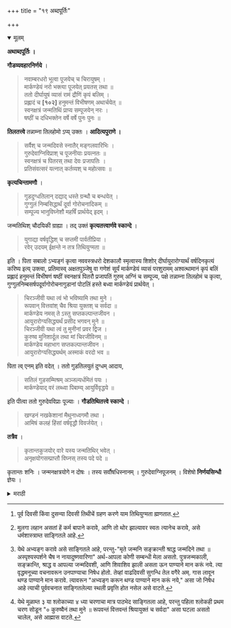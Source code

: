 +++
title = "१९ अब्दपूर्तिः"

+++

<details open><summary>मूलम्</summary>

**अथाब्दपूर्तिः ।**

**गौडव्यवहारनिर्णये** ।

> नवाम्बरधरो भूत्वा पूजयेच् च चिरायुषम् ।  
मार्कण्डेयं नरो भक्त्या पूजयेत् प्रयतस् तथा ॥  
ततो दीर्घायुषं व्यासं रामं द्रौणिं कृपं बलिम् ।  
प्रह्लादं च **[१०२]** हनुमन्तं विभीषणम् अथार्चयेत् ॥  
स्वनक्षत्रं जन्मतिथिं प्राप्य सम्पूजयेन् नरः ।  
षष्ठीं च दधिभक्तेन वर्षे वर्षे पुनः पुनः ॥

**तिलतत्त्वे** तन्नाम्ना तिलहोमो ऽप्य् उक्तः । **आदित्यपुराणे ।**

> सर्वैश् च जन्मदिवसे स्नातैर् मङ्गलवारिभिः ।  
गुरुदेवाग्निविप्राश् च पूजनीयाः प्रयत्नतः ॥  
स्वनक्षत्रं च पितरस् तथा देवः प्रजापतिः ।  
प्रतिसंवत्सरं यत्नात् कर्तव्यश् च महोत्सवः ॥

**कृत्यचिन्तामणौ** ।

> गुडदुग्धतिलान् दद्याद् धस्ते ग्रन्थौ च बन्धयेत् ।  
गुग्गुलं निम्बसिद्धार्थं दूर्वा गोरोचनादिकम् ॥  
सम्पूज्य भानुविघ्नेशौ महर्षिं प्रार्थयेद् इदम् ।

जन्मतिथिश् चौदयिकी ग्राह्या । तद् उक्तं **कृत्यतत्त्वार्णवे स्कान्दे** ।

> युगाद्या वर्षवृद्धिश् च सप्तमी पार्वतीप्रिया ।  
रवेर् उदयम् ईक्षन्ते न तत्र तिथियुग्मता ॥ 

इति । पिता सबालो ऽभ्यङ्गं कृत्वा नववस्त्रधरो देशकालौ स्मृत्वास्य शिशोर् दीर्घायुरारोग्यार्थं वर्षदिनकृत्यं करिष्य इत्य् उक्त्वा, प्रतिमास्व् अक्षतपुञ्जेषु वा गणेशं सूर्यं मार्कण्डेयं व्यासं परशुरामम् अश्वत्थामानं कृपं बलिं प्रह्लादं हनुमन्तं विभीषणं षष्ठीं स्वनक्षत्रं पितरौ प्रजापतिं गुरुम् अग्निं च सम्पूज्य, पक्षे तन्नाम्ना तिलहोमं च कृत्वा, गुग्गुलनिम्बसर्षपदूर्वागोरोचनागुडानां पोटलिं हस्ते बध्वा मार्कण्डेयं प्रार्थयेत् । 

> चिरञ्जीवी यथा त्वं भो भविष्यामि तथा मुने ।  
रूपवान् वित्तवांश् चैव श्रिया युक्तश् च सर्वदा ॥  
मार्कण्डेय नमस् ते ऽस्तु सप्तकल्पान्तजीवन ।  
आयुरारोग्यसिद्ध्यर्थं प्रसीद भगवन् मुने ॥  
चिरञ्जीवी यथा त्वं तु मुनीनां प्रवर द्विज ।  
कुरुष्व मुनिशार्दूल तथा मां चिरजीविनम् ॥  
मार्कण्डेय महाभाग सप्तकल्पान्तजीवन ।  
आयुरारोग्यसिद्ध्यर्थम् अस्माकं वरदो भव ॥

पिता त्व् एनम् इति वदेत् । ततो गुडतिलयुतं दुग्धम् आदाय, 

> सतिलं गुडसम्मिश्रम् अञ्जल्यर्धमितं पयः ।  
मार्कण्डेयाद् वरं लब्ध्वा पिबाम्य् आयुर्विवृद्धये ॥

इति पीत्वा ततो गुरुदेवविप्राः पूज्याः । **गौडतिथितत्त्वे स्कान्दे** ।

> खण्डनं नखकेशानां मैथुनाध्वगमौ तथा ।  
आमिषं कलहं हिंसां वर्षवृद्धौ विवर्जयेत् ।

**तत्रैव** ।

> कृतान्तकुजयोर् वारे यस्य जन्मतिथिर् भवेत् ।  
अनृक्षयोगसम्प्राप्तौ विघ्नस् तस्य पदे पदे ॥

कृतान्तः शनिः । जन्मनक्षत्रयोगे न दोषः । तस्य सर्वौषधिस्नानम् । गुरुदेवाग्निपूजनम् । विशेषो **निर्णयसिन्धौ** ज्ञेयः ।
</details>

<details><summary>मराठी</summary>

यानन्तर वर्धापन अथवा अब्दपूर्तिप्रयोग साङ्गतो. 

याविषयीं गौडव्यवहारनिर्णयान्त - "नूतन वस्त्रे धारण करून, व चिरायु (बहुकाल वां चणारा) अशा मार्कण्डेयऋपीचे भक्तिपूर्वक पूजन करून नन्तर दीर्घायुपी - व्याम, परशुराम, अश्वत्थामा, कृपाचार्य, बली, प्रन्हाद, हनुमान्, व बिभीषण यान्ने ज्या दिवशी आपली जन्मतिथि, जन्मनक्षत्र वगैरे असेल त्या दिवशी पूजन करावे. तसेच पष्ठीदेवीम द धिमिश्रित भाताचा बलि द्यावा. या प्रकारचे हे कर्म प्रतिवर्षी नियमाने करावें." असे साम्. गितले आहे. तिथितत्त्वान्त-"त्या त्या देवताञ्च्या नाममन्त्रान्नी तिलाञ्चा होम करावा," असे साङ्गितले आहे. आदित्यपुराणान्त-- "मर्व मनुष्यान्नी आपल्या जन्मदिवशी मङ्गल उदकाने स्नान करून, गुरु, देव, अग्नि, ब्राह्मण, स्वनक्षत्रदेवता, पितर, व प्रजापति याञ्चे प्रयत्नाने पूजन करावे, आणि त्या दिवशी मोठा उत्साह करावा, अमें प्रतिवी करावे" असे साङ्गितले आहे. कृत्यचिन्तामणीम्त "गृळ, तीळ, व दूध ब्राह्मणाम्स द्यावे. गुळादिकाञ्ची पोथण्डी करून दण्डास बान्धावी. त्या पोथण्डीत गुग्गुळ, लिम्ब, पाण्ढन्या मोहोन्या, दुर्वा, गो रोचन वगैरे असावी. सूर्य, गणपति, व महर्षि याञ्चे पूजन करून त्याम्स ही प्रार्थना करावी," असे साङ्गितले आहे. ह्या कर्माविषयी जन्मतिथि सूर्योदयकाली असेल ती घ्यावी. तेच कृत्य तत्त्वार्णवाम्त स्कन्दपुराणाम्त साङ्गितले आहे. जमें "युगादि वर्धापन, व पार्वतीप्रिया सप्तमी या कर्माविषयीं सूर्योदयकाली असलेली तिथि ज्यावी, तेथें तिथियुग्मता[^१] नाही." बापाने[^२] मुलासहवर्तमान अभ्यङ्गस्नान[^३] करून, नवीं वस्त्र धारण करून, देशकालस्मरण करून, अस्य शिशोः दीर्घायुरारोग्यार्थ वर्षदिनकृत्यं करिष्ये । असा सङ्कल्प करून प्रतिमांवर किंवा अक्षतपुञ्जांवर- गणेश, सूर्य, मार्कण्डेय, व्यास, परशुराम, अश्वत्थामा, कृपाचार्य, बलि, प्रन्हाद, हनुमान, विभीषण, षष्ठीदेवी, आपले जन्मनक्षत्र, पितर, प्रजापति, गुरु, व अग्नि याञ्चे आवाहनादि सोळा उपचारान्नी पूजन करावेम्. 

[^१]: पूर्व दिवसी किंवा दुसन्या दिवसी तिथीचें ग्रहण करणे याम तिथियुग्मता ह्मणतात. 

[^२]: मुलगा लहान असतां हें कर्म बापाने करावे, आणि तो थोर झाल्यावर स्वतः त्यानेच करावे, असे धर्मशास्त्राम्त साङ्गितले आहे. 

[^३]: येथे अभ्यङ्ग करावे असे साङ्गितले आहे, परन्तु-"मृते जन्मनि सङ्क्रान्ती श्राद्ध जन्मदिने तथा ॥ अस्पृश्यस्पर्शने चैष न नायादुष्णवारिणा" अर्थ-आपला कोणी सम्बन्धी मेला असतो. पुत्रजन्मकाली, सङ्क्रान्ति, श्राद्ध व आपल्या जन्मदिवशी, आणि शिवाशिव झाली असता ऊन पाण्याने मान करूं नये. त्या वृद्धमनूच्या वचनावरून उनपाण्याचा निषेध होतो. तेव्हां वाढदिवसी सुगन्धि तेल वगैरे अम्. गास लावून थण्ड पाण्याने मान करावे. त्यावरून "अभ्यङ्ग करून थण्ड पाण्याने मान करूं नये," असा जो निषेध आहे त्याची पूर्ववचनात साङ्गितलेल्या स्थली प्रवृत्ति होत नसेल असे वाटते. 

होम करण्या चा पक्ष घेतल्यास त्याञ्च्या नाममन्त्राने तिलहोम करावा. नन्तर गुग्गुळ, लिम्ब, पाण्ढया मोहोन्या, दूर्वा, गोरोचन, आणि गूळ याञ्ची फडक्याम्त घालून गाण्ठोडी करून ती उजव्या हाताला बान्धून मार्कण्डेयास प्रार्थावेम्. त्याचे मन्त्र - 

> चिरञ्जीवी यथा त्वं भो भविष्यामि तथा मुने ॥  
रूपवान्वित्तचिव श्रिया युक्तश्च सर्वदा ॥ १ ॥  
मार्कण्डेय नमस्तेऽस्तु सप्तकल्पान्तजीवन ॥  
आयुरारोग्यसिद्ध्यर्थं प्रसीद भगवन्मुने ॥ २ ॥  
चिरञ्जीवी यथा त्वं तु मुनीनां प्रवर द्विज ॥  
कुरुष्व मुनिशार्दूल तथा मां चिरजीविनम् ॥ ३ ॥  
मार्कण्डेय महाभाग सप्तकल्पान्तजीवन ॥  
आयुरारोग्यसिद्ध्यर्थमस्माकं वरदो भव ॥ ४ ॥ 

हे कर्म स्वतः कर्तव्य असेल तर हे मन्त्र असे ह्मणावे, व बाप करणारा असल्यास ति सन्या मन्त्राचा चवथा चरण "० तथैनं चिरजीविनम्" असा पाठभेद करून ह्मणावा[^४]. 

[^४]: येथे मूळाम्त ३ या श्लोकाच्या ४ ध्या चरणाचा मात्र पाठभेद साङ्गितला आहे, परन्तु पहिला श्लोकही प्रथम चरण सोडून "० कुरुष्वैनं तथा मुने ॥ रूपवन्तं वित्तवन्तं श्रियायुक्तं च सर्वदा" असा घटला असतो चालेल, असे आह्मास वाटते.

नन्तर गूळ, व तीळ यान्नी युक्त असें दूध घेऊन -

> सतिलं गुडसम्मिश्रम् अञ्जल्यर्धमितं पयः ॥  
मार्कण्डेयाद्वरं लब्ध्वा पिबाम्यायुर्विवृद्धये ॥१॥ 

हा मन्त्र ह्मणून तें दूध पिऊन नन्तर गुरु, देव, ब्राह्मण याञ्ची पूजा करावी. कर्म ईश्वरार्पण करावेम्. ह्या दिवशी काय काय वर्ण्य करावें तें गौडतिथितत्त्वाम्त स्कन्दपुराणाम्त साङ्गितले आहे. जसे- “नखें व केश तोडणे, मैथुन करणे, मार्ग चालणे, माम्स भक्षण, भाण्डण करणे, व सर्वप्रकारची हिंसा ही वर्धापनाचे दिवशीं करूं नयेत." आणखी तेथेच- "ज्याची जन्मतिथि शनिवारी अथवा मङ्गळवारी होईल आणि त्या दिवशी जन्मनक्षत्रयोग नसेल तर त्यास पदोपदी विघ्नं ये तील,' असे साङ्गितले आहे. त्या दिवशी जन्मनक्षत्रयोग असल्यास पूर्वोक्त दोष नाही. असा दुष्टयोग ज्याला प्राप्त झाला असेल त्याने शुभप्राप्तीकरितां सर्वोषधीन्नी स्नान, व गुरु," देव आणि अग्नि याञ्चे पूजन करावे. याचा विशेष निर्णयसिन्धूत पहावा. 
</details>